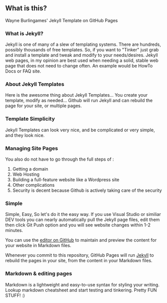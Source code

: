 ## What is this? 
Wayne Burlingames' Jekyll Template on GitHub Pages
### What is Jekyll?
Jekyll is one of many of a slew of templating systems.
There are hundreds, possibly thousands of free templates.
So, if you want to "Tinker" just grab and install a template and tweak and modify to your needs/desires.
Jekyll web pages, in my opinion are best used when needing a solid, stable web page that does not need to change often. An example would be HowTo Docs or FAQ site.
### About Jekyll Templates 
Here is the awesome thing about Jekyll Templates...
You create your template, modify as needed...
Github will run Jekyll and can rebuild the page for your site, or multiple pages.

### Template Simplicity
Jekyll Templates can look very nice, and be complicated or very simple, and they look nice.
### Managing Site Pages
You also do not have to go through the full steps of :

1. Getting a domain
2. Web Hosting 
3. Building a full-feature website like a Wordpress site
4. Other complications
5. Security is decent because Github is actively taking care of the security

### Simple
Simple, Easy, So let's do it the easy way.
If you use Visual Studio or similiar DEV tools you can nearly automatically pull the Jekyll page files, edit them then click Git Push option and you will see website changes within 1-2 minutes.

You can use the [editor on GitHub](https://github.com/wayneburlingame/_A_Portfolio_in_Jekyll/edit/gh-pages/index.md) to maintain and preview the content for your website in Markdown files.

Whenever you commit to this repository, GitHub Pages will run [Jekyll](https://jekyllrb.com/) to rebuild the pages in your site, from the content in your Markdown files.

### Markdown & editing pages

Markdown is a lightweight and easy-to-use syntax for styling your writing. Lookup markdown cheatsheet and start testing and tinkering. Pretty FUN STUFF! :)
